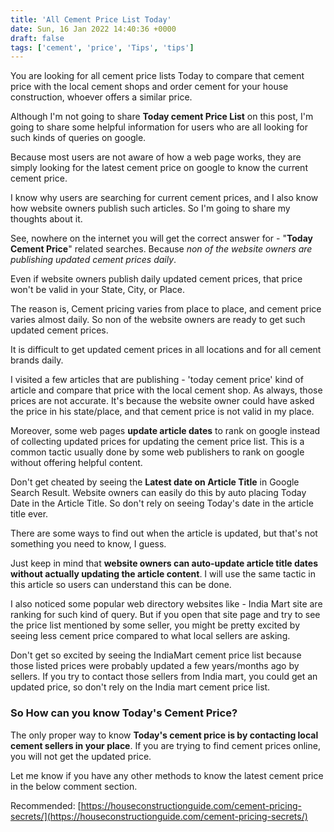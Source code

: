 ```yaml
---
title: 'All Cement Price List Today'
date: Sun, 16 Jan 2022 14:40:36 +0000
draft: false
tags: ['cement', 'price', 'Tips', 'tips']
---
```


You are looking for all cement price lists Today to compare that cement price with the local cement shops and order cement for your house construction, whoever offers a similar price.

Although I'm not going to share **Today cement Price List** on this post, I'm going to share some helpful information for users who are all looking for such kinds of queries on google.

Because most users are not aware of how a web page works, they are simply looking for the latest cement price on google to know the current cement price.

I know why users are searching for current cement prices, and I also know how website owners publish such articles. So I'm going to share my thoughts about it.

See, nowhere on the internet you will get the correct answer for - "**Today Cement Price**" related searches. Because _non of the website owners are publishing updated cement prices daily_.

Even if website owners publish daily updated cement prices, that price won't be valid in your State, City, or Place.

The reason is, Cement pricing varies from place to place, and cement price varies almost daily. So non of the website owners are ready to get such updated cement prices.

It is difficult to get updated cement prices in all locations and for all cement brands daily.

I visited a few articles that are publishing - 'today cement price' kind of article and compare that price with the local cement shop. As always, those prices are not accurate. It's because the website owner could have asked the price in his state/place, and that cement price is not valid in my place.

Moreover, some web pages **update article dates** to rank on google instead of collecting updated prices for updating the cement price list. This is a common tactic usually done by some web publishers to rank on google without offering helpful content.

Don't get cheated by seeing the **Latest date on Article Title** in Google Search Result. Website owners can easily do this by auto placing Today Date in the Article Title. So don't rely on seeing Today's date in the article title ever.

There are some ways to find out when the article is updated, but that's not something you need to know, I guess.

Just keep in mind that **website owners can auto-update article title dates without actually updating the article content**. I will use the same tactic in this article so users can understand this can be done.

I also noticed some popular web directory websites like - India Mart site are ranking for such kind of query. But if you open that site page and try to see the price list mentioned by some seller, you might be pretty excited by seeing less cement price compared to what local sellers are asking.

Don't get so excited by seeing the IndiaMart cement price list because those listed prices were probably updated a few years/months ago by sellers. If you try to contact those sellers from India mart, you could get an updated price, so don't rely on the India mart cement price list.

### So How can you know Today's Cement Price?

The only proper way to know **Today's cement price is by contacting local cement sellers in your place**. If you are trying to find cement prices online, you will not get the updated price.

Let me know if you have any other methods to know the latest cement price in the below comment section.

Recommended: [https://houseconstructionguide.com/cement-pricing-secrets/](https://houseconstructionguide.com/cement-pricing-secrets/)